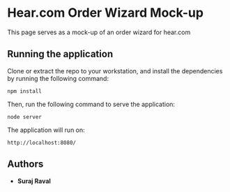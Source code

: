 # Hear.com Order Wizard Mock-up

This page serves as a mock-up of an order wizard for hear.com

## Running the application

Clone or extract the repo to your workstation, and install the dependencies by running the following command:

```
npm install
```

Then, run the following command to serve the application:

```
node server
```

The application will run on:

```
http://localhost:8080/
```

## Authors

- **Suraj Raval**
